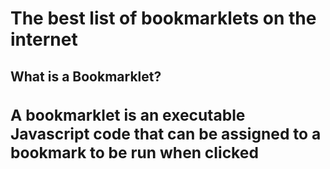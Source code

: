 # The best list of bookmarklets on the internet

<h2>What is a Bookmarklet?<h/2>
  
<h3>A bookmarklet is an executable Javascript code that can be assigned to a bookmark to be run when clicked</h3>
